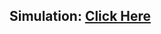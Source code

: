## Simulation: [Click Here](https://drive.google.com/drive/u/1/folders/1YEuaDm8IXElkoXKOKvdZAWZbyDCv69wN)
